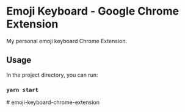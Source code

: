 # Emoji Keyboard - Google Chrome Extension

My personal emoji keyboard Chrome Extension. 

## Usage

In the project directory, you can run:

### `yarn start`
#   e m o j i - k e y b o a r d - c h r o m e - e x t e n s i o n  
 